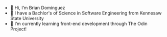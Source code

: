 - 👋 Hi, I’m Brian Dominguez
- 👀 I have a Bachlor's of Science in Software Engineering from Kennesaw State University
- 🌱 I’m currently learning front-end development through The Odin Project!



<!---
BrianDoming/BrianDoming is a ✨ special ✨ repository because its `README.md` (this file) appears on your GitHub profile.
You can click the Preview link to take a look at your changes.
--->
